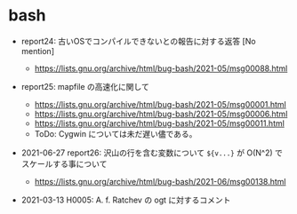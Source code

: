 # bash


- report24: 古いOSでコンパイルできないとの報告に対する返答 [No mention]
  - https://lists.gnu.org/archive/html/bug-bash/2021-05/msg00088.html
- report25: mapfile の高速化に関して
  - https://lists.gnu.org/archive/html/bug-bash/2021-05/msg00001.html
  - https://lists.gnu.org/archive/html/bug-bash/2021-05/msg00006.html
  - https://lists.gnu.org/archive/html/bug-bash/2021-05/msg00011.html
  - ToDo: Cygwin については未だ遅い儘である。
- 2021-06-27 report26: 沢山の行を含む変数について `${v...}` が O(N^2) でスケールする事について
  - https://lists.gnu.org/archive/html/bug-bash/2021-06/msg00138.html


- 2021-03-13 H0005: A. f. Ratchev の ogt に対するコメント
